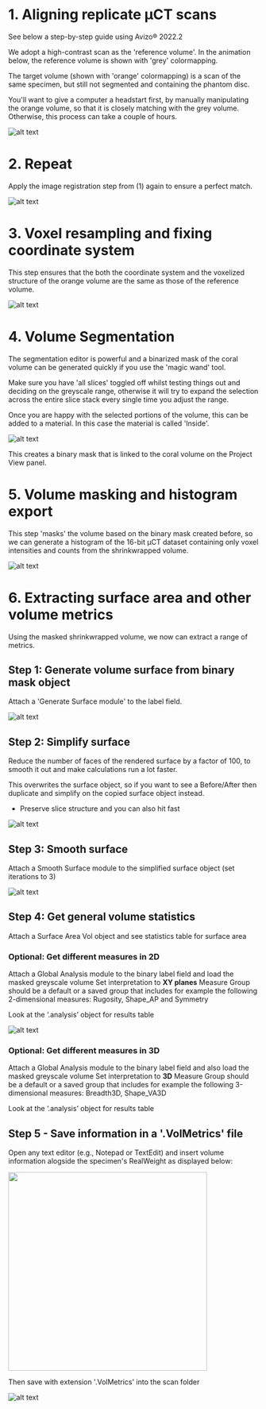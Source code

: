 # 1. Aligning replicate µCT scans


See below a step-by-step guide using Avizo® 2022.2

We adopt a high-contrast scan as the 'reference volume'. 
In the animation below, the reference volume is shown with 'grey' colormapping. 

The target volume (shown with 'orange' colormapping) is a scan of the same specimen, but still not segmented and containing the phantom disc. 

You'll want to give a computer a headstart first, by manually manipulating the orange volume, so that it is closely matching with the grey volume. Otherwise, this process can take a couple of hours. 

![alt text]( https://github.com/LeoBertiniNHM/CoralMethodsPaper/blob/main/AvizoTutorials/GIF_images/Step1.gif )

# 2. Repeat

Apply the image registration step from (1) again to ensure a perfect match. 

![alt text]( https://github.com/LeoBertiniNHM/CoralMethodsPaper/blob/main/AvizoTutorials/GIF_images/Step2.gif )

# 3. Voxel resampling and fixing coordinate system

This step ensures that the both the coordinate system and the voxelized structure of the orange volume are the same as those of the reference volume.

![alt text]( https://github.com/LeoBertiniNHM/CoralMethodsPaper/blob/main/AvizoTutorials/GIF_images/Step3.gif )

# 4. Volume Segmentation

The segmentation editor is powerful and a binarized mask of the coral volume can be generated quickly if you use the 'magic wand' tool. 

Make sure you have 'all slices' toggled off whilst testing things out and deciding on the greyscale range, otherwise it will try
to expand the selection across the entire slice stack every single time you adjust the range. 

Once you are happy with the selected portions of the volume, this can be added to a material.
In this case the material is called 'Inside'. 

![alt text]( https://github.com/LeoBertiniNHM/CoralMethodsPaper/blob/main/AvizoTutorials/GIF_images/Step4.gif )

This creates a binary mask that is linked to the coral volume on the Project View panel. 

# 5. Volume masking and histogram export

This step 'masks' the volume based on the binary mask created before, so we can generate a histogram of the
16-bit µCT dataset containing only voxel intensities and counts from the shrinkwrapped volume. 

![alt text]( https://github.com/LeoBertiniNHM/CoralMethodsPaper/blob/main/AvizoTutorials/GIF_images/Step5.gif )

# 6. Extracting surface area and other volume metrics 

Using the masked shrinkwrapped volume, we now can extract a range of metrics.

## Step 1: Generate volume surface from binary mask object

Attach a 'Generate Surface module' to the label field.

![alt text]( https://github.com/LeoBertiniNHM/CoralMethodsPaper/blob/main/AvizoTutorials/GIF_images/ImagesVolmetrics/Picture1.png )

## Step 2: Simplify surface 

Reduce the number of faces of the rendered surface by a factor of 100, to smooth it out and 
make calculations run a lot faster. 

This overwrites the surface object, so if you want to see a Before/After then duplicate and simplify on the copied surface object instead. 
- Preserve slice structure and you can also hit fast

![alt text]( https://github.com/LeoBertiniNHM/CoralMethodsPaper/blob/main/AvizoTutorials/GIF_images/ImagesVolmetrics/Picture2.png )

## Step 3: Smooth surface 

Attach a Smooth Surface module to the simplified surface object (set iterations to 3)

![alt text]( https://github.com/LeoBertiniNHM/CoralMethodsPaper/blob/main/AvizoTutorials/GIF_images/ImagesVolmetrics/Picture3.png )


## Step 4: Get general volume statistics

Attach a Surface Area Vol object and see statistics table for surface area

### Optional: Get different measures in 2D 

Attach a Global Analysis module to the binary label field and load the masked greyscale volume
Set interpretation to **XY planes**
Measure Group should be a default or a saved group that includes for example the following 2-dimensional measures: Rugosity, Shape_AP and Symmetry

Look at the ‘.analysis’ object for results table

![alt text]( https://github.com/LeoBertiniNHM/CoralMethodsPaper/blob/main/AvizoTutorials/GIF_images/ImagesVolmetrics/Picture4.png )

### Optional: Get different measures in 3D 

Attach a Global Analysis module to the binary label field and also load the masked greyscale volume
Set interpretation to **3D**
Measure Group should be a default or a saved group that includes for example the following 3-dimensional measures: Breadth3D, Shape_VA3D

Look at the ‘.analysis’ object for results table

## Step 5 - Save information in a '.VolMetrics' file

Open any text editor (e.g., Notepad or TextEdit) and insert volume information alogside the specimen's RealWeight as displayed below:

<img src="https://github.com/LeoBertiniNHM/CoralMethodsPaper/blob/main/AvizoTutorials/GIF_images/ImagesVolmetrics/Picture5.png" height="400" width="400" >

Then save with extension '.VolMetrics' into the scan folder

![alt text]( https://github.com/LeoBertiniNHM/CoralMethodsPaper/blob/main/AvizoTutorials/GIF_images/ImagesVolmetrics/Picture6.png )



